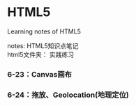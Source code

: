 # HTML5
Learning notes of HTML5

notes: HTML5知识点笔记   
html5文件夹： 实践练习   

### 6-23：Canvas画布
### 6-24：拖放、Geolocation(地理定位)
